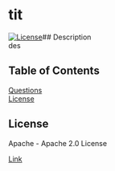 # tit   

[![License](https://img.shields.io/badge/License-Boost_1.0-lightblue.svg)](https://www.boost.org/LICENSE_1_0.txt)## Description   
  des   

## Table of Contents   
[Questions](#questions)  
[License](#license)  
  
## License  
  Apache - Apache 2.0 License   

[Link](https://opensource.org/licenses/Apache-2.0)